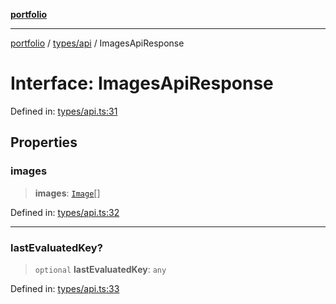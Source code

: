 [**portfolio**](../../../README.md)

***

[portfolio](../../../modules.md) / [types/api](../README.md) / ImagesApiResponse

# Interface: ImagesApiResponse

Defined in: [types/api.ts:31](https://github.com/tnorlund/Portfolio/blob/8fd0cba669905e6a3e76c1c54eda1f1fcfc392c1/portfolio/types/api.ts#L31)

## Properties

### images

> **images**: [`Image`](Image.md)[]

Defined in: [types/api.ts:32](https://github.com/tnorlund/Portfolio/blob/8fd0cba669905e6a3e76c1c54eda1f1fcfc392c1/portfolio/types/api.ts#L32)

***

### lastEvaluatedKey?

> `optional` **lastEvaluatedKey**: `any`

Defined in: [types/api.ts:33](https://github.com/tnorlund/Portfolio/blob/8fd0cba669905e6a3e76c1c54eda1f1fcfc392c1/portfolio/types/api.ts#L33)
